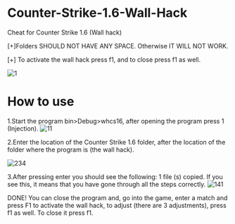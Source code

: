 # Counter-Strike-1.6-Wall-Hack
 Cheat for Counter Strike 1.6 (Wall hack)
 
[+]Folders SHOULD NOT HAVE ANY SPACE. Otherwise IT WILL NOT WORK.

[+] To activate the wall hack press f1, and to close press f1 as well.

![1](https://user-images.githubusercontent.com/36111719/116784159-65d45880-aa9b-11eb-9dc7-612995cb3227.PNG)
# How to use
1.Start the program bin>Debug>whcs16, after opening the program press 1 (Injection).
![11](https://user-images.githubusercontent.com/36111719/116784649-01ff5f00-aa9e-11eb-871d-1513170998b6.PNG)

2.Enter the location of the Counter Strike 1.6 folder, after the location of the folder where the program is (the wall hack).

![234](https://user-images.githubusercontent.com/36111719/116785254-345e8b80-aaa1-11eb-82f0-5737f51f23a8.PNG)

3.After pressing enter you should see the following: 1 file (s) copied. If you see this, it means that you have gone through all the steps correctly.
![141](https://user-images.githubusercontent.com/36111719/116785424-1f362c80-aaa2-11eb-8c55-cc19fcc68eca.PNG)

DONE!
You can close the program and, go into the game, enter a match and press F1 to activate the wall hack, to adjust (there are 3 adjustments), press f1 as well. To close it press f1.

